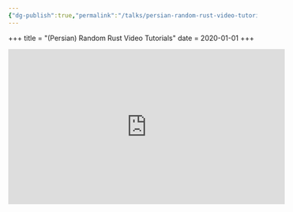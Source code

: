 ```yaml
---
{"dg-publish":true,"permalink":"/talks/persian-random-rust-video-tutorials/"}
---
```



+++
title = "(Persian) Random Rust Video Tutorials"
date = 2020-01-01
+++

<iframe width="560" height="315" src="https://www.youtube.com/embed/videoseries?list=PLH9G_m3SzhWvPqP2eF-aHikD1Q6wU4EOW"
	title="YouTube video player" frameborder="0"
	allow="accelerometer; autoplay; clipboard-write; encrypted-media; gyroscope; picture-in-picture"
	allowfullscreen></iframe>
